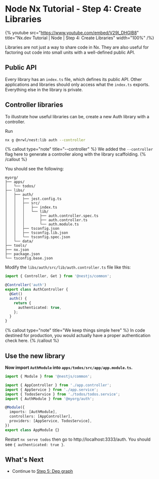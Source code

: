 # Node Nx Tutorial - Step 4: Create Libraries

{% youtube
src="https://www.youtube.com/embed/V29I_DHGlB8"
title="Nx.dev Tutorial | Node | Step 4: Create Libraries"
width="100%" /%}

Libraries are not just a way to share code in Nx. They are also useful for factoring out code into small units with a well-defined public API.

## Public API

Every library has an `index.ts` file, which defines its public API. Other applications and libraries should only access what the `index.ts` exports. Everything else in the library is private.

## Controller libraries

To illustrate how useful libraries can be, create a new Auth library with a controller.

Run

```bash
nx g @nrwl/nest:lib auth --controller
```

{% callout type="note" title="--controller" %}
We added the `--controller` flag here to generate a controller along with the library scaffolding.
{% /callout %}

You should see the following:

```treeview
myorg/
├── apps/
│   └── todos/
├── libs/
│   ├── auth/
│   │   ├── jest.config.ts
│   │   ├── src/
│   │   │   ├── index.ts
│   │   │   └── lib/
│   │   │       ├── auth.controller.spec.ts
│   │   │       ├── auth.controller.ts
│   │   │       └── auth.module.ts
│   │   ├── tsconfig.json
│   │   ├── tsconfig.lib.json
│   │   └── tsconfig.spec.json
│   └── data/
├── tools/
├── nx.json
├── package.json
└── tsconfig.base.json
```

Modify the `libs/auth/src/lib/auth.controller.ts` file like this:

```typescript
import { Controller, Get } from '@nestjs/common';

@Controller('auth')
export class AuthController {
  @Get()
  auth() {
    return {
      authenticated: true,
    };
  }
}
```

{% callout type="note" title="We keep things simple here" %}
In code destined for production, you would actually have a proper authentication check here.
{% /callout %}

## Use the new library

**Now import `AuthModule` into `apps/todos/src/app/app.module.ts`.**

```typescript
import { Module } from '@nestjs/common';

import { AppController } from './app.controller';
import { AppService } from './app.service';
import { TodosService } from './todos/todos.service';
import { AuthModule } from '@myorg/auth';

@Module({
  imports: [AuthModule],
  controllers: [AppController],
  providers: [AppService, TodosService],
})
export class AppModule {}
```

Restart `nx serve todos` then go to http://localhost:3333/auth. You should see `{ authenticated: true }`.

## What's Next

- Continue to [Step 5: Dep graph](/node-tutorial/05-dep-graph)
